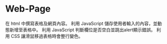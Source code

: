 # Web-Page

在 html 中撰寫表格及網頁內容。
利用 JavaScript 儲存使用者輸入的內容，並動態新增至表格中。
利用 JavaScript 判斷欄位是否空白並跳出alert顯示錯誤。
利用 CSS 讓滑鼠移過表格時會整行變色。
